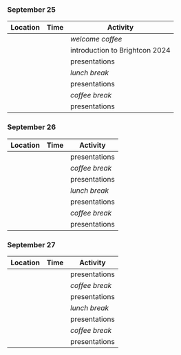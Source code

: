 ### September 25


| Location | Time | Activity |
|------|------|-----------|
||| _welcome coffee_|
||| introduction to Brightcon 2024|
||| presentations|
||| _lunch break_|
||| presentations|
||| _coffee break_|
||| presentations|

### September 26

| Location | Time | Activity |
|------|------|-----------|
||| presentations|
||| _coffee break_|
||| presentations|
||| _lunch break_|
||| presentations|
||| _coffee break_|
||| presentations|


### September 27

| Location | Time | Activity |
|------|------|-----------|
||| presentations|
||| _coffee break_|
||| presentations|
||| _lunch break_|
||| presentations|
||| _coffee break_|
||| presentations|


